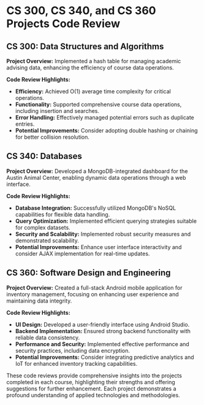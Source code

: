 # CS 300, CS 340, and CS 360 Projects Code Review

## CS 300: Data Structures and Algorithms
**Project Overview:** Implemented a hash table for managing academic advising data, enhancing the efficiency of course data operations.

**Code Review Highlights:**
- **Efficiency:** Achieved O(1) average time complexity for critical operations.
- **Functionality:** Supported comprehensive course data operations, including insertion and searches.
- **Error Handling:** Effectively managed potential errors such as duplicate entries.
- **Potential Improvements:** Consider adopting double hashing or chaining for better collision resolution.

## CS 340: Databases
**Project Overview:** Developed a MongoDB-integrated dashboard for the Austin Animal Center, enabling dynamic data operations through a web interface.

**Code Review Highlights:**
- **Database Integration:** Successfully utilized MongoDB's NoSQL capabilities for flexible data handling.
- **Query Optimization:** Implemented efficient querying strategies suitable for complex datasets.
- **Security and Scalability:** Implemented robust security measures and demonstrated scalability.
- **Potential Improvements:** Enhance user interface interactivity and consider AJAX implementation for real-time updates.

## CS 360: Software Design and Engineering
**Project Overview:** Created a full-stack Android mobile application for inventory management, focusing on enhancing user experience and maintaining data integrity.

**Code Review Highlights:**
- **UI Design:** Developed a user-friendly interface using Android Studio.
- **Backend Implementation:** Ensured strong backend functionality with reliable data consistency.
- **Performance and Security:** Implemented effective performance and security practices, including data encryption.
- **Potential Improvements:** Consider integrating predictive analytics and IoT for enhanced inventory tracking capabilities.

These code reviews provide comprehensive insights into the projects completed in each course, highlighting their strengths and offering suggestions for further enhancement. Each project demonstrates a profound understanding of applied technologies and methodologies.

